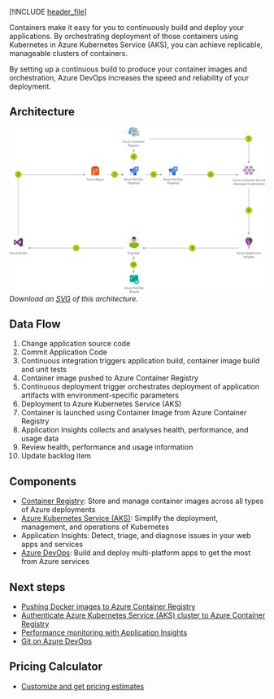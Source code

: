 


[!INCLUDE [header_file](../../../includes/sol-idea-header.yml)]

Containers make it easy for you to continuously build and deploy your applications. By orchestrating deployment of those containers using Kubernetes in Azure Kubernetes Service (AKS), you can achieve replicable, manageable clusters of containers.

By setting up a continuous build to produce your container images and orchestration, Azure DevOps increases the speed and reliability of your deployment.

## Architecture

![Architecture diagram](../media/cicd-for-containers.png)
*Download an [SVG](../media/cicd-for-containers.svg) of this architecture.*

## Data Flow

1. Change application source code
1. Commit Application Code
1. Continuous integration triggers application build, container image build and unit tests
1. Container image pushed to Azure Container Registry
1. Continuous deployment trigger orchestrates deployment of application artifacts with environment-specific parameters
1. Deployment to Azure Kubernetes Service (AKS)
1. Container is launched using Container Image from Azure Container Registry
1. Application Insights collects and analyses health, performance, and usage data
1. Review health, performance and usage information
1. Update backlog item

## Components

* [Container Registry](https://azure.microsoft.com/services/container-registry): Store and manage container images across all types of Azure deployments
* [Azure Kubernetes Service (AKS)](https://azure.microsoft.com/services/kubernetes-service): Simplify the deployment, management, and operations of Kubernetes
* Application Insights: Detect, triage, and diagnose issues in your web apps and services
* [Azure DevOps](https://azure.microsoft.com/services/devops): Build and deploy multi-platform apps to get the most from Azure services

## Next steps

* [Pushing Docker images to Azure Container Registry](/azure/container-registry/container-registry-get-started-docker-cli)
* [Authenticate Azure Kubernetes Service (AKS) cluster to Azure Container Registry](/azure/container-registry/container-registry-auth-aks)
* [Performance monitoring with Application Insights](/azure/application-insights/app-insights-detect-triage-diagnose)
* [Git on Azure DevOps](/vsts/git/gitquickstart?tabs=visual-studio)

## Pricing Calculator

* [Customize and get pricing estimates](https://azure.com/e/91c84e39f4df46afaf6c6c433b2c7d78)